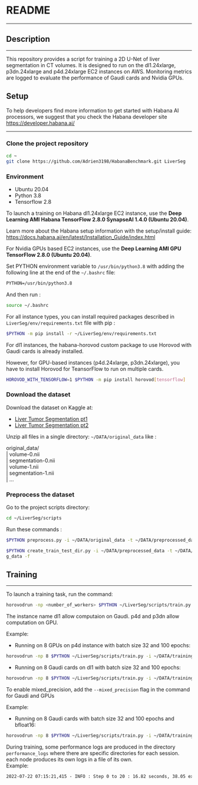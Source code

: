 # README

---

## Description

---

This repository provides a script for training a 2D U-Net of liver segmentation in CT volumes. 
It is designed to run on the dl1.24xlarge, p3dn.24xlarge and p4d.24xlarge EC2 instances on AWS.
Monitoring metrics are logged to evaluate the performance of Gaudi cards and Nvidia GPUs.


## Setup

To help developers find more information to get started with Habana AI processors, we suggest that you check the Habana developer site https://developer.habana.ai/
___
### Clone the project repository

```bash
cd ~
git clone https://github.com/Adrien3198/HabanaBenchmark.git LiverSeg
```

### Environment

- Ubuntu 20.04
- Python 3.8
- Tensorflow 2.8

To launch a training on Habana dl1.24xlarge EC2 instance, use the **Deep Learning AMI Habana TensorFlow 2.8.0 SynapseAI 1.4.0 (Ubuntu 20.04)**.

Learn more about the Habana setup information with the setup/install guide: https://docs.habana.ai/en/latest/Installation_Guide/index.html

For Nvidia GPUs based EC2 instances, use the **Deep Learning AMI GPU TensorFlow 2.8.0 (Ubuntu 20.04)**.

Set PYTHON environment variable to `/usr/bin/python3.8` with adding the following line at the end of the `~/.bashrc` file:  
```txt
PYTHON=/usr/bin/python3.8
```
And then run :  
```bash
source ~/.bashrc
```

For all instance types, you can install required packages described in `LiverSeg/env/requirements.txt` file with pip :

```bash
$PYTHON -m pip install -r ~/LiverSeg/env/requirements.txt
```

For dl1 instances, the habana-horovod custom package to use Horovod with Gaudi cards is already installed.

However, for GPU-based instances (p4d.24xlarge, p3dn.24xlarge), you have to install Horovod for TeansorFlow to run on multiple cards.
```bash
HOROVOD_WITH_TENSORFLOW=1 $PYTHON -m pip install horovod[tensorflow]
```

### Download the dataset

Download the dataset on Kaggle at:

- [Liver Tumor Segmentation pt1](https://www.kaggle.com/datasets/andrewmvd/liver-tumor-segmentation)
- [Liver Tumor Segmentation pt2](https://www.kaggle.com/datasets/andrewmvd/liver-tumor-segmentation-part-2)

Unzip all files in a single directory: `~/DATA/original_data` like :  

original_data/  
  |  volume-0.nii  
  |  segmentation-0.nii  
  |  volume-1.nii  
  |  segmentation-1.nii  
  |  ...

### Preprocess the dataset

Go to the project scripts directory:

```bash
cd ~/LiverSeg/scripts
```

Run these commands :

```bash
$PYTHON preprocess.py -i ~/DATA/original_data -t ~/DATA/preprocessed_data -f
```
```bash
$PYTHON create_train_test_dir.py -i ~/DATA/preprocessed_data -t ~/DATA/trainin
g_data -f
```

## Training

---

To launch a training task, run the command:

```bash
horovodrun -np <number_of_workers> $PYTHON ~/LiverSeg/scripts/train.py -i ~/DATA/training_data -instance <instance_type {dl1n, p4d, p3dn}> -bs <batch_size> -e <number_of_epochs> -l <tensorboard_log_dir>

```

The instance name dl1 allow computaion on Gaudi. p4d and p3dn allow computation on GPU.

Example:

- Running on 8 GPUs on p4d instance with batch size 32 and 100 epochs:

```bash
horovodrun -np 8 $PYTHON ~/LiverSeg/scripts/train.py -i ~/DATA/training_data -instance p4d -bs 32 -e 100 -l tensorboard_logs
```

- Running on 8 Gaudi cards on dl1 with batch size 32 and 100 epochs:

```bash
horovodrun -np 8 $PYTHON ~/LiverSeg/scripts/train.py -i ~/DATA/training_data -instance dl1 -bs 32 -e 100 -l tensorboard_logs
```

To enable mixed_precision, add the `--mixed_precision` flag in the command for Gaudi and GPUs

Example:

- Running on 8 Gaudi cards with batch size 32 and 100 epochs and bfloat16:

```bash
horovodrun -np 8 $PYTHON ~/LiverSeg/scripts/train.py -i ~/DATA/training_data -instance dl1 -bs 32 -e 100 -l tensorboard_logs --mixed_precision
```

During training, some performance logs are produced in the directory `performance_logs` where there are specific directories for each session. each node produces its own logs in a file of its own.  
Example:

```txt
2022-07-22 07:15:21,415 - INFO : Step 0 to 20 : 16.82 seconds, 38.05 examples/sec
```

